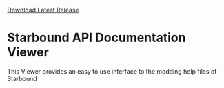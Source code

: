 [Download Latest Release](/releases/latest)

# Starbound API Documentation Viewer

This Viewer provides an easy to use interface to the modding help files of Starbound


